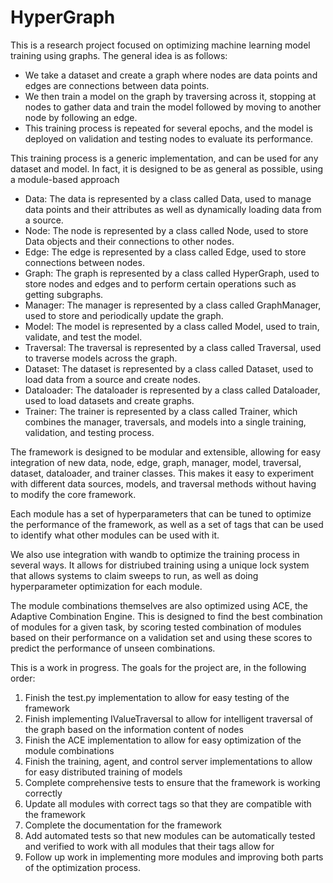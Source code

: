 # HyperGraph

This is a research project focused on optimizing machine learning model training using graphs.
The general idea is as follows:
- We take a dataset and create a graph where nodes are data points and edges are connections between data points.
- We then train a model on the graph by traversing across it, stopping at nodes to gather data and train the model followed by moving to another node by following an edge.
- This training process is repeated for several epochs, and the model is deployed on validation and testing nodes to evaluate its performance.

This training process is a generic implementation, and can be used for any dataset and model.
In fact, it is designed to be as general as possible, using a module-based approach

- Data: The data is represented by a class called Data, used to manage data points and their attributes as well as dynamically loading data from a source.
- Node: The node is represented by a class called Node, used to store Data objects and their connections to other nodes.
- Edge: The edge is represented by a class called Edge, used to store connections between nodes.
- Graph: The graph is represented by a class called HyperGraph, used to store nodes and edges and to perform certain operations such as getting subgraphs.
- Manager: The manager is represented by a class called GraphManager, used to store and periodically update the graph.
- Model: The model is represented by a class called Model, used to train, validate, and test the model.
- Traversal: The traversal is represented by a class called Traversal, used to traverse models across the graph.
- Dataset: The dataset is represented by a class called Dataset, used to load data from a source and create nodes.
- Dataloader: The dataloader is represented by a class called Dataloader, used to load datasets and create graphs.
- Trainer: The trainer is represented by a class called Trainer, which combines the manager, traversals, and models into a single training, validation, and testing process.

The framework is designed to be modular and extensible, allowing for easy integration of new data, node, edge, graph, manager, model, traversal, dataset, dataloader, and trainer classes.
This makes it easy to experiment with different data sources, models, and traversal methods without having to modify the core framework.

Each module has a set of hyperparameters that can be tuned to optimize the performance of the framework, as well as a set of tags that can be used to identify what other modules can be used with it.

We also use integration with wandb to optimize the training process in several ways. It allows for distriubed training using a unique lock system that allows systems to claim sweeps to run, as well as doing hyperparameter optimization for each module. 

The module combinations themselves are also optimized using ACE, the Adaptive Combination Engine. This is designed to find the best combination of modules for a given task, by scoring tested combination of modules based on their performance on a validation set and using these scores to predict the performance of unseen combinations.

This is a work in progress. The goals for the project are, in the following order:
1. Finish the test.py implementation to allow for easy testing of the framework
2. Finish implementing IValueTraversal to allow for intelligent traversal of the graph based on the information content of nodes
3. Finish the ACE implementation to allow for easy optimization of the module combinations
4. Finish the training, agent, and control server implementations to allow for easy distributed training of models
5. Complete comprehensive tests to ensure that the framework is working correctly
6. Update all modules with correct tags so that they are compatible with the framework
7. Complete the documentation for the framework
8. Add automated tests so that new modules can be automatically tested and verified to work with all modules that their tags allow for
9. Follow up work in implementing more modules and improving both parts of the optimization process.